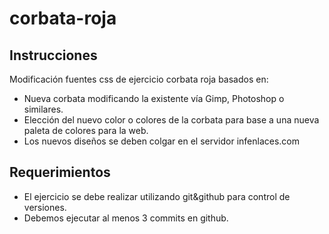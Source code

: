 # corbata-roja
## Instrucciones
Modificación fuentes css de ejercicio corbata roja basados en:
- Nueva corbata modificando la existente vía Gimp, Photoshop o similares.
- Elección del nuevo color o colores de la corbata para base a una nueva paleta de colores para la web.
- Los nuevos diseños se deben colgar en el servidor infenlaces.com
## Requerimientos
- El ejercicio se debe realizar utilizando git&github para control de versiones. 
- Debemos ejecutar al menos 3 commits en github.
